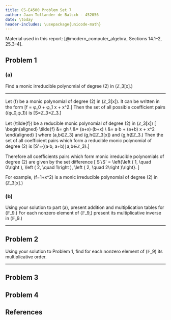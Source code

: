 ```yaml
---
title: CS-E4500 Problem Set 7
author: Jaan Tollander de Balsch - 452056
date: \today
header-includes: \usepackage{unicode-math}
---
```

Material used in this report: [@modern_computer_algebra, Sections 14.1–2, 25.3–4].

## Problem 1
### (a)
Find a monic irreducible polynomial of degree \(2\) in \(ℤ_3[x].\)

---

Let \(f\) be a monic polynomial of degree \(2\) in \(ℤ_3[x]\). It can be written in the form \[f = φ_0 + φ_1 x + x^2.\] Then the set of all possible coefficient pairs \((φ_0,φ_1)\) is \[S=ℤ_3×ℤ_3.\]

Let \(\tilde{f}\) be a reducible monic polynomial of degree \(2\) in \(ℤ_3[x]\)
\[
\begin{aligned}
\tilde{f} &= gh \\
&= (a+x)⋅(b+x) \\
&= a⋅b + (a+b) x + x^2
\end{aligned}
\]
where \(a,b∈ℤ_3\) and \(g,h∈ℤ_3[x]\) and \(g,h∉ℤ_3.\) Then the set of all coefficient pairs which form a reducible monic polynomial of degree \(2\) is \[S'=\{(a⋅b, a+b)∣a,b∈ℤ_3\}.\]

Therefore all coefficients pairs which form monic irreducible polynomials of degree \(2\) are given by the set difference
\[
S∖S' = \left\{\left ( 1, \quad 0\right ), \left ( 2, \quad 1\right ), \left ( 2, \quad 2\right )\right\}.
\]

For example, \(f=1+x^2\) is a monic irreducible polynomial of degree \(2\) in \(ℤ_3[x].\)


### (b)
Using your solution to part (a), present addition and multiplication tables for \(𝔽_9.\) For each nonzero element of \(𝔽_9,\) present its multiplicative inverse in \(𝔽_9.\)

---


## Problem 2
Using your solution to Problem 1, find for each nonzero element of \(𝔽_9\) its multiplicative order.

---


## Problem 3
## Problem 4
## References
